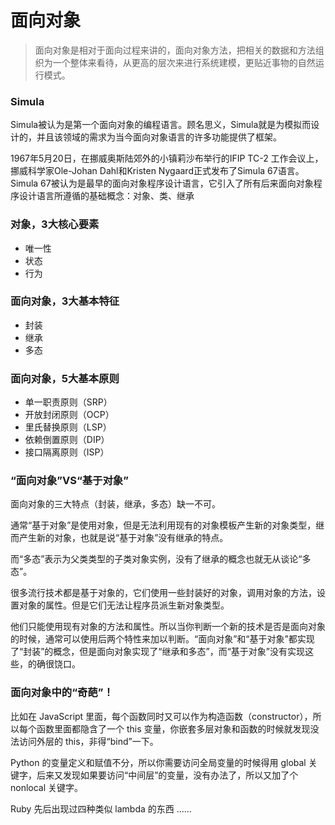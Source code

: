 
# 面向对象
> 面向对象是相对于面向过程来讲的，面向对象方法，把相关的数据和方法组织为一个整体来看待，从更高的层次来进行系统建模，更贴近事物的自然运行模式。 

### Simula
Simula被认为是第一个面向对象的编程语言。顾名思义，Simula就是为模拟而设计的，并且该领域的需求为当今面向对象语言的许多功能提供了框架。

1967年5月20日，在挪威奥斯陆郊外的小镇莉沙布举行的IFIP TC-2 工作会议上，挪威科学家Ole-Johan Dahl和Kristen Nygaard正式发布了Simula 67语言。Simula 67被认为是最早的面向对象程序设计语言，它引入了所有后来面向对象程序设计语言所遵循的基础概念：对象、类、继承

### 对象，3大核心要素
- 唯一性
- 状态
- 行为

### 面向对象，3大基本特征
- 封装
- 继承
- 多态

### 面向对象，5大基本原则
- 单一职责原则（SRP）
- 开放封闭原则（OCP）
- 里氏替换原则（LSP）
- 依赖倒置原则（DIP）
- 接口隔离原则（ISP） 
	

### “面向对象”VS“基于对象”
面向对象的三大特点（封装，继承，多态）缺一不可。

通常“基于对象”是使用对象，但是无法利用现有的对象模板产生新的对象类型，继而产生新的对象，也就是说“基于对象”没有继承的特点。

而“多态”表示为父类类型的子类对象实例，没有了继承的概念也就无从谈论“多态”。

很多流行技术都是基于对象的，它们使用一些封装好的对象，调用对象的方法，设置对象的属性。但是它们无法让程序员派生新对象类型。

他们只能使用现有对象的方法和属性。所以当你判断一个新的技术是否是面向对象的时候，通常可以使用后两个特性来加以判断。“面向对象”和“基于对象”都实现了“封装”的概念，但是面向对象实现了“继承和多态”，而“基于对象”没有实现这些，的确很饶口。


### 面向对象中的“奇葩”！
比如在 JavaScript 里面，每个函数同时又可以作为构造函数（constructor），所以每个函数里面都隐含了一个 this 变量，你嵌套多层对象和函数的时候就发现没法访问外层的 this，非得“bind”一下。

Python 的变量定义和赋值不分，所以你需要访问全局变量的时候得用 global 关键字，后来又发现如果要访问“中间层”的变量，没有办法了，所以又加了个 nonlocal 关键字。

Ruby 先后出现过四种类似 lambda 的东西 …… 

